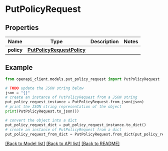 # PutPolicyRequest


## Properties

Name | Type | Description | Notes
------------ | ------------- | ------------- | -------------
**policy** | [**PutPolicyRequestPolicy**](PutPolicyRequestPolicy.md) |  | 

## Example

```python
from openapi_client.models.put_policy_request import PutPolicyRequest

# TODO update the JSON string below
json = "{}"
# create an instance of PutPolicyRequest from a JSON string
put_policy_request_instance = PutPolicyRequest.from_json(json)
# print the JSON string representation of the object
print(PutPolicyRequest.to_json())

# convert the object into a dict
put_policy_request_dict = put_policy_request_instance.to_dict()
# create an instance of PutPolicyRequest from a dict
put_policy_request_from_dict = PutPolicyRequest.from_dict(put_policy_request_dict)
```
[[Back to Model list]](../README.md#documentation-for-models) [[Back to API list]](../README.md#documentation-for-api-endpoints) [[Back to README]](../README.md)


